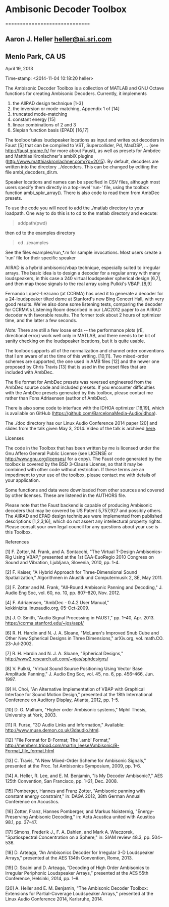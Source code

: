 # Ambisonic Decoder Toolbox #
=============================

Aaron J. Heller <heller@ai.sri.com>
-----------------------------------

Menlo Park, CA US
-----------------

April 19, 2013

Time-stamp: <2014-11-04 10:18:20 heller>

The Ambisonic Decoder Toolbox is a collection of MATLAB and GNU Octave
functions for creating Ambisonic Decoders. Currently, it implements

1. the AllRAD design technique [1-3]
2. the inversion or mode-matching, Appendix 1 of [14]
3. truncated mode-matching
4. constant energy [15]
5. linear combinations of 2 and 3
6. Slepian function basis (EPAD) [16,17]

The toolbox takes loudspeaker locations as input and writes out
decoders in Faust [5] that can be compiled to VST, Supercollider, Pd,
MaxDSP, ...  (see http://faust.grame.fr/ for more about Faust), as
well as presets for Ambdec and Matthias Kronlachner's ambiX plugins
(http://www.matthiaskronlachner.com/?p=2015).  By default, decoders
are written into the directory ../decoders.  This can be changed by
editing the file ambi_decoders_dir.m.

Speaker locations and names can be specified in CSV files, although
most users specify them directly in a top-level 'run-' file, using the
toolbox function ambi_spkr_array().  There is also code to read them
from AmbDec presets.

To use the code you will need to add the ./matlab directory to your
loadpath.  One way to do this is to cd to the matlab directory and
execute:

> addpath(pwd)
   
then cd to the examples directory

> cd ../examples

See the files examples/run_*.m for sample invocations.  Most users
create a 'run' file for their specific speaker 

AllRAD is a hybrid ambisonic/vbap technique, especially suited to
irregular arrays.  The basic idea is to design a decoder for a regular
array with many loudspeakers, in this case a 240 virtual loudspeaker
spherical design [6,7], and then map those signals to the real array
using Pulkki's VBAP. [8,9]

Fernando Lopez-Lezcano (at CCRMA) has used it to generate a decoder
for a 24-loudspeaker tilted dome at Stanford's new Bing Concert Hall,
with very good results.  We've also done some listening tests,
comparing the decoder for CCRMA's Listening Room described in our
LAC2012 paper to an AllRAD decoder with favorable results.  The former
took about 2 hours of optimizer time, and the latter a few seconds.

*Note:* There are still a few loose ends -- the performance plots (rE,
directional error) work well only in MATLAB, and there needs to be bit
of sanity checking on the loudspeaker locations, but it is quite
usable.

The toolbox supports all of the normalization and channel order
conventions that I am aware of at the time of this writing. [10,11].
Two mixed-order schemes are supported, the one used in AMB files [12]
and the newer one proposed by Chris Travis [13] that is used in the
preset files that are included with AmbDec.

The file format for AmbDec presets was reversed engineered from the
AmbDec source code and included presets.  If you encounter
difficulties with the AmbDec presets generated by this toolbox, please
contact me rather than Fons Adriaensen (author of AmbDec).

There is also some code to interface with the IDHOA optimizer [18,19],
which is available on GitHub (https://github.com/BarcelonaMedia-Audio/idhoa).

The ./doc directory has our Linux Audio Conference 2014 paper [20] and
slides from the talk given May 3, 2014.  Video of the talk is archived
[here](http://lac.linuxaudio.org/2014/video.php?id=12).

Licenses

The code in the Toolbox that has been written by me is licensed under
the Gnu Affero General Public License (see LICENSE or
http://www.gnu.org/licenses/ for a copy).  The Faust code generated by
the toolbox is covered by the BSD 3-Clause License, so that it may be
combined with other code without restriction. If these terms are an
impediment to your use of the toolbox, please contact me with details of
your application.

Some functions and data were downloaded from other sources and covered
by other licenses.  These are listened in the AUTHORS file.

Please note that the Faust backend is capable of producing Ambisonic
decoders that may be covered by US Patent 5,757,927 and possibly
others. The AllRAD and EPAD design techniques were implemented from
published descriptions [1,2,3,16], which do not assert any
intellectural property rights.  Please consult your own legal council
for any questions about your use is this Toolbox.

References

[1] F. Zotter, M. Frank, and A. Sontacchi, "The Virtual T-Design
Ambisonics-Rig Using VBAP," presented at the 1st EAA-EuoRegio 2010
Congress on Sound and Vibration, Ljubljana, Slovenia, 2010, pp. 1-4.

[2] F. Kaiser, "A Hybrid Approach for Three-Dimensional Sound
Spatialization," Algorithmen in Akustik und Computermusik 2, SE, May
2011.

[3] F. Zotter and M. Frank, "All-Round Ambisonic Panning and
Decoding," J. Audio Eng Soc, vol. 60, no. 10, pp. 807–820, Nov. 2012.

[4] F. Adriaensen, "AmbDec - 0.4.2 User Manual,"
kokkinizita.linuxaudio.org, 05-Oct-2009.

[5] J. O. Smith, "Audio Signal Processing in FAUST," pp. 1–40,
Apr. 2013.  https://ccrma.stanford.edu/~jos/aspf/

[6] R. H. Hardin and N. J. A. Sloane, "McLaren's Improved Snub Cube
and Other New Spherical Designs in Three Dimensions," arXiv.org,
vol. math.CO. 23-Jul-2002.

[7] R. H. Hardin and N. J. A. Sloane, "Spherical Designs,"
http://www2.research.att.com/~njas/sphdesigns/

[8] V. Pulkki, "Virtual Sound Source Positioning Using Vector Base
Amplitude Panning," J. Audio Eng Soc, vol. 45, no. 6, pp. 456–466,
Jun. 1997.

[9] H. Choi, "An Alternative Implementation of VBAP with Graphical
Interface for Sound Motion Design," presented at the 18th
International Conference on Auditory Display, Atlanta, 2012, pp. 1–5.

[10] D. G. Malham, "Higher order Ambisonic systems," Mphil Thesis,
University at York, 2003.

[11] R. Furse, "3D Audio Links and Information," Available:
http://www.muse.demon.co.uk/3daudio.html.

[12] "File Format for B-Format; The '.amb' Format,"
http://members.tripod.com/martin_leese/Ambisonic/B-Format_file_format.html

[13] C. Travis, "A New Mixed-Order Scheme for Ambisonic Signals,"
presented at the Proc. 1st Ambisonics Symposium, 2009, pp. 1–6.

[14] A. Heller, R. Lee, and E. M. Benjamin, "Is My Decoder
Ambisonic?," AES 125th Convention, San Francisco, pp. 1–21, Dec. 2008.

[15] Pomberger, Hannes and Franz Zotter,  "Ambisonic panning with
constant energy constraint," in: DAGA 2012, 38th German Annual
Conference on Acoustics.

[16] Zotter, Franz, Hannes Pomberger, and Markus Noisternig,
"Energy-Preserving Ambisonic Decoding," in: Acta Acustica united with
Acustica 98.1, pp. 37–47.

[17] Simons, Frederik J., F. A. Dahlen, and Mark A. Wieczorek,
"Spatiospectral Concentration on a Sphere," in: SIAM review 48.3,
pp. 504–536.

[18] D. Arteaga, “An Ambisonics Decoder for Irregular 3-D Loudspeaker Arrays,” presented at the AES 134th Convention, Rome, 2013.

[19] D. Scaini and D. Arteaga, “Decoding of High Order Ambisonics to Irregular Periphonic Loudspeaker Arrays,” presented at the AES 55th Conference, Helsinki, 2014, pp. 1–8.

[20] A. Heller and E. M. Benjamin, "The Ambisonic Decoder Toolbox:
Extensions for Partial-Coverage Loudspeaker Arrays," presented at the
Linux Audio Conference 2014, Karlsruhe, 2014.
